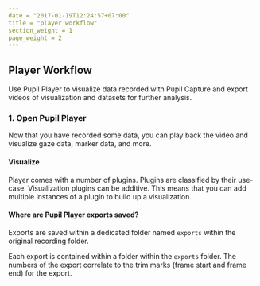 ```yaml
---
date = "2017-01-19T12:24:57+07:00"
title = "player workflow"
section_weight = 1
page_weight = 2
---
```


## Player Workflow
Use Pupil Player to visualize data recorded with Pupil Capture and export videos of visualization and datasets for further analysis.

### 1. Open Pupil Player

<!-- <img src="../../images/videos/icons/svg/pp.svg" class="feature-center logo" width="20%" alt="Pupil Player logo" > -->

Now that you have recorded some data, you can play back the video and visualize gaze data, marker data, and more.

#### Visualize

Player comes with a number of plugins. Plugins are classified by their use-case. Visualization plugins can be additive. This means that you can add multiple instances of a plugin to build up a visualization.

<!-- <video src="../../assets/videos/visualize/pp_vis.webm" ></iframe> -->

#### Where are Pupil Player exports saved?

<!-- <img src="../../images/videos/pupil-player/recording/export_folder.webp" alt="Export folder" > -->

Exports are saved within a dedicated folder named `exports` within the original recording folder.

Each export is contained within a folder within the `exports` folder. The numbers of the export correlate to the trim marks (frame start and frame end) for the export.
